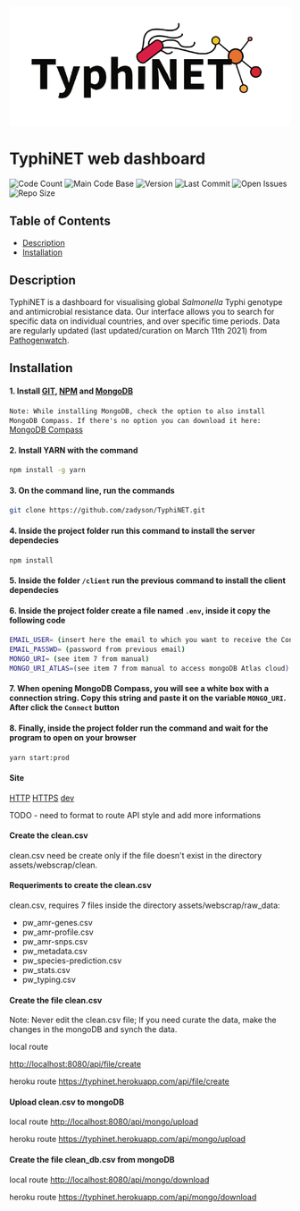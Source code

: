 ![TyphiNET_Logo](assets/img/logo-typhinet.png)

# TyphiNET web dashboard

![Code Count](https://img.shields.io/github/languages/count/zadyson/TyphiNET)
![Main Code Base](https://img.shields.io/github/languages/top/zadyson/TyphiNET)
![Version](https://img.shields.io/badge/version-1.0-red)
![Last Commit](https://img.shields.io/github/last-commit/zadyson/TyphiNET)
![Open Issues](https://img.shields.io/github/issues-raw/zadyson/TyphiNET)
![Repo Size](https://img.shields.io/github/repo-size/zadyson/TyphiNET)

## Table of Contents

* [Description](#Description)
* [Installation](#Installation)

## Description

TyphiNET is a dashboard for visualising global *Salmonella* Typhi genotype and antimicrobial resistance data.  Our interface allows you to search for specific data on individual countries, and over specific time periods.  Data are regularly updated (last updated/curation on March 11th 2021) from [Pathogenwatch](https://pathogen.watch/).

## Installation

#### 1. Install <a href="https://git-scm.com/">GIT</a>, <a href="https://www.npmjs.com/get-npm">NPM</a> and <a href="https://www.mongodb.com/try/download/community?tck=docs_server">MongoDB</a>

```Note: While installing MongoDB, check the option to also install MongoDB Compass. If there's no option you can download it here:``` <a href="https://www.mongodb.com/try/download/compass">MongoDB Compass</a>

#### 2. Install YARN with the command

```sh
npm install -g yarn
```

#### 3. On the command line, run the commands

```sh
git clone https://github.com/zadyson/TyphiNET.git
```

#### 4. Inside the project folder run this command to install the server dependecies

```sh
npm install
```

#### 5. Inside the folder ```/client``` run the previous command to install the client dependecies

#### 6. Inside the project folder create a file named ```.env```, inside it copy the following code

```sh
EMAIL_USER= (insert here the email to which you want to receive the Contact Us messages)
EMAIL_PASSWD= (password from previous email)
MONGO_URI= (see item 7 from manual)
MONGO_URI_ATLAS=(see item 7 from manual to access mongoDB Atlas cloud)
```

#### 7. When opening MongoDB Compass, you will see a white box with a connection string. Copy this string and paste it on the variable ```MONGO_URI```. After click the ```Connect``` button

#### 8. Finally, inside the project folder run the command and wait for the program to open on your browser

```sh
yarn start:prod
```

#### Site

[HTTP](http://typhinet.erc.monash.edu/)
[HTTPS](https://typhinet.erc.monash.edu/)
[dev](https://typhinet.herokuapp.com//)

TODO  - need to format to route API style and add more informations

#### Create the clean.csv

clean.csv need be create only if the file doesn't exist in the directory assets/webscrap/clean.

#### Requeriments to create the clean.csv

clean.csv, requires 7 files inside the directory assets/webscrap/raw_data:

* pw_amr-genes.csv
* pw_amr-profile.csv
* pw_amr-snps.csv
* pw_metadata.csv
* pw_species-prediction.csv
* pw_stats.csv
* pw_typing.csv

#### Create the file clean.csv 

Note: Never edit the clean.csv file; If you need curate the data, make the changes  in the mongoDB and synch the data.

local route

<http://localhost:8080/api/file/create>

heroku route
<https://typhinet.herokuapp.com/api/file/create>

#### Upload clean.csv to mongoDB

local route
<http://localhost:8080/api/mongo/upload>

heroku route
<https://typhinet.herokuapp.com/api/mongo/upload>

#### Create the file clean_db.csv from mongoDB

local route
<http://localhost:8080/api/mongo/download>

heroku route
<https://typhinet.herokuapp.com/api/mongo/download>